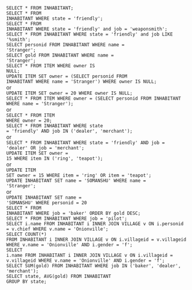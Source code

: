 

<code>SELECT * FROM INHABITANT;</code>
<br>
<code>SELECT * FROM INHABITANT WHERE state = 'friendly';</code>
<br>
<code>SELECT * FROM INHABITANT WHERE state = 'friendly' and job = 'weaponsmith';</code>
<br>
<code>SELECT * FROM INHABITANT WHERE state = 'friendly' and job LIKE '%smith';</code>
<br>
<code>SELECT personid FROM INHABITANT WHERE name = 'Stranger';</code>
<br>
<code>SELECT gold FROM INHABITANT WHERE name = 'Stranger';</code>
<br>
<code>SELECT * FROM ITEM WHERE owner IS NULL;</code>
<br>
<code>UPDATE ITEM SET owner = (SELECT personid FROM INHABITANT WHERE name = 'Stranger') WHERE owner IS NULL;</code><br>
 or<br>
<code>UPDATE ITEM SET owner = 20 WHERE owner IS NULL;</code>
<br>
<code>SELECT * FROM ITEM WHERE owner = (SELECT personid FROM INHABITANT WHERE name = 'Stranger');</code><br>
or<br>
<code>SELECT * FROM ITEM WHERE owner = 20;</code>
<br>
<code>SELECT * FROM INHABITANT WHERE state = 'friendly' AND job IN ('dealer', 'merchant');</code><br>
or<br>
<code>SELECT * FROM INHABITANT WHERE state = 'friendly' AND job = 'dealer' OR job = 'merchant';</code>
<br>
<code>UPDATE ITEM SET owner = 15 WHERE item IN ('ring', 'teapot');</code><br>
or<br>
<code>UPDATE ITEM SET owner = 15 WHERE item = 'ring' OR item = 'teapot';</code>
<br>
<code>UPDATE INHABITANT SET name = 'SOMANSHU' WHERE name = 'Stranger';</code><br>
or<br>
<code>UPDATE INHABITANT SET name = 'SOMANSHU' WHERE personid = 20</code>
<br>
<code>SELECT * FROM INHABITANT WHERE job = 'baker' ORDER BY gold DESC;</code>
<br>
<code>SELECT * FROM INHABITANT WHERE job = 'pilot';</code>
<br>
<code>SELECT i.name FROM INHABITANT i INNER JOIN VILLAGE v ON i.personid = v.chief WHERE v.name = 'Onionville';</code>
<br>
<code>SELECT COUNT(*) FROM INHABITANT i INNER JOIN VILLAGE v ON i.villageid = v.villageid WHERE v.name = 'Onionville' AND i.gender = 'f';</code>
<br>
<code>SELECT i.name FROM INHABITANT i INNER JOIN VILLAGE v ON i.villageid = v.villageid WHERE v.name = 'Onionville' AND i.gender = 'f';</code>
<br>
<code>SELECT SUM(gold) FROM INHABITANT WHERE job IN ('baker', 'dealer', 'merchant'); </code>
<br>
<code>SELECT state, AVG(gold) FROM INHABITANT GROUP BY state;</code>
<br>
<code></code>
<br>
<code></code>
<br>
<code></code>
<br>
<code></code>
<br>
<code></code>
<br>
<code></code>
<br>
<code></code>
<br>
<code></code>
<br>
<code></code>
<br>
<code></code>
<br>
<code></code>
<br>
<code></code>
<br>
<code></code>
<br>
<code></code>
<br>
<code></code>
<br>
<code></code>
<br>
<code></code>
<br>
<code></code>
<br>
<code></code>
<br>
<code></code>
<br>
<code></code>
<br>
<code></code>
<br>
<code></code>
<br>

<code></code>
<br>
